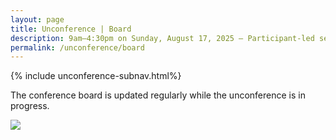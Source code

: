 ```yaml
---
layout: page
title: Unconference | Board
description: 9am–4:30pm on Sunday, August 17, 2025 – Participant-led sessions, collaboration, and co-creation grounded in community insight.
permalink: /unconference/board
---
```


{% include unconference-subnav.html%}

The conference board is updated regularly while the unconference is in progress.

<img class="boardimage" src="https://jordyarms.github.io/civic-spark-board/latest.jpg">
